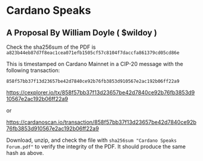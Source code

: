 # Cardano Speaks
## A Proposal By William Doyle ( $wildoy )

Check the sha256sum of the PDF is `a823b44eb87d7f8eac1cea071efb1505cf57c8104f7daccfa861379cd05cd86e`

This is timestamped on Cardano Mainnet in a CIP-20 message with the following transaction:

`858f57bb37f13d23657be42d7840ce92b76fb3853d910567e2ac192b06ff22a9`

https://cexplorer.io/tx/858f57bb37f13d23657be42d7840ce92b76fb3853d910567e2ac192b06ff22a9

or 

https://cardanoscan.io/transaction/858f57bb37f13d23657be42d7840ce92b76fb3853d910567e2ac192b06ff22a9


Download, unzip, and check the file with `sha256sum "Cardano Speaks Forum.pdf"` to verify the integrity of the PDF. It should produce the same hash as above.